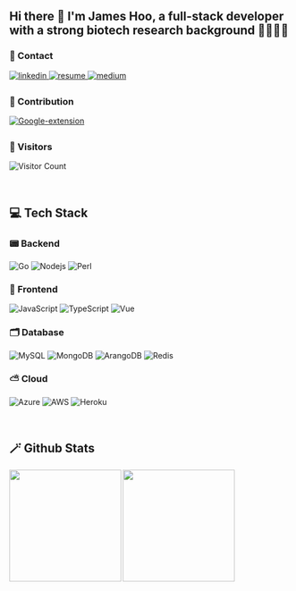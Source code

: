 ## Hi there 👋 I'm James Hoo, a full-stack developer with a strong biotech research background 👨‍💻👨‍🔬
### 📠 Contact
<a href="https://www.linkedin.com/in/james-hoo-29693148/" target="_blank">
<img src=https://img.shields.io/badge/linkedin-%231E77B5.svg?&style=for-the-badge&logo=linkedin&logoColor=white alt=linkedin style="margin-bottom: 5px;" />
</a>
<a href="https://www.cakeresume.com/s--e51iHpaa8LmvL_fFn9rFdg--/sinyong" target="_blank">
<img src=https://img.shields.io/badge/CakeResume-darkgreen.svg?&style=for-the-badge&logo=C&logoColor=white alt=resume style="margin-bottom: 5px;" />
</a>
<a href="https://medium.com/@hoosinyong" target="_blank">
<img src=https://img.shields.io/badge/medium-%23292929.svg?&style=for-the-badge&logo=medium&logoColor=white alt=medium style="margin-bottom: 5px;" />
</a>

### 👊 Contribution
<a href="https://chrome.google.com/webstore/detail/sci-hub-master/hamnpamnpikkcdeimemjcmbffipikidm" target="_blank">
<img src=https://img.shields.io/badge/Google_extension-4285F4.svg?&style=for-the-badge&logo=Google-chrome&logoColor=white alt=Google-extension style="margin-bottom: 5px;" />
</a>

### 👻 Visitors 
![Visitor Count](https://profile-counter.glitch.me/JamesHooMY/count.svg)

<br/>

## 💻 Tech Stack
### 📟 Backend
![Go](https://img.shields.io/badge/Go-00ADD8?style=for-the-badge&logo=go&logoColor=white)
![Nodejs](https://img.shields.io/badge/Node.js-339933?style=for-the-badge&logo=nodedotjs&logoColor=white)
![Perl](https://img.shields.io/badge/Perl-39457E?style=for-the-badge&logo=perl&logoColor=white)

### 📱 Frontend
![JavaScript](https://img.shields.io/badge/JavaScript-F7DF1E?style=for-the-badge&logo=javascript&logoColor=black)
![TypeScript](https://img.shields.io/badge/TypeScript-007ACC?style=for-the-badge&logo=typescript&logoColor=white)
![Vue](https://img.shields.io/badge/Vue.js-35495E?style=for-the-badge&logo=vue.js&logoColor=4FC08D)

### 🗂 Database
![MySQL](https://img.shields.io/badge/MySQL-005C84?style=for-the-badge&logo=mysql&logoColor=white)
![MongoDB](https://img.shields.io/badge/MongoDB-4EA94B?style=for-the-badge&logo=mongodb&logoColor=white)
![ArangoDB](https://img.shields.io/badge/ArangoDB-DDE072?style=for-the-badge&logo=ArangoDB&logoColor=white)
![Redis](https://img.shields.io/badge/redis-%23DD0031.svg?&style=for-the-badge&logo=redis&logoColor=white)

### ⛅️ Cloud
![Azure](https://img.shields.io/badge/Microsoft_Azure-0089D6?style=for-the-badge&logo=microsoft-azure&logoColor=white)
![AWS](https://img.shields.io/badge/Amazon_AWS-FF9900?style=for-the-badge&logo=amazonaws&logoColor=white)
![Heroku](https://img.shields.io/badge/Heroku-430098?style=for-the-badge&logo=heroku&logoColor=white)

<br/>

## 🪄 Github Stats
<img src="https://github-readme-stats.vercel.app/api/top-langs/?username=JamesHooMY&layout=compact&theme=dark" align="left" height="200"/>
<img src="https://github-readme-stats.vercel.app/api?username=JamesHooMY&show_icons=true&theme=dark" align="left" height="200"/>  

